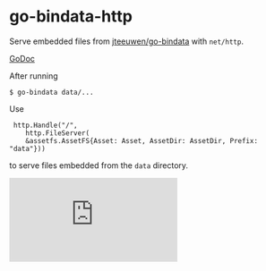 go-bindata-http
===============

Serve embedded files from [jteeuwen/go-bindata](https://github.com/jteeuwen/go-bindata) with `net/http`.

[GoDoc](http://godoc.org/github.com/elazarl/go-bindata-assetfs)

After running

    $ go-bindata data/...

Use

     http.Handle("/",
        http.FileServer(
        &assetfs.AssetFS{Asset: Asset, AssetDir: AssetDir, Prefix: "data"}))

to serve files embedded from the `data` directory.


[![Analytics](https://kubernetes-site.appspot.com/UA-36037335-10/GitHub/Godeps/_workspace/src/github.com/elazarl/go-bindata-assetfs/README.md?pixel)]()
